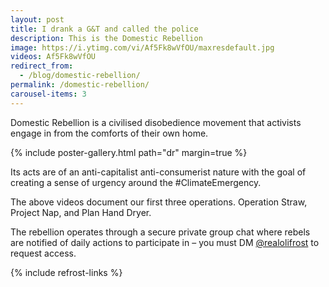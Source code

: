 ```yaml
---
layout: post
title: I drank a G&T and called the police
description: This is the Domestic Rebellion
image: https://i.ytimg.com/vi/Af5Fk8wVfOU/maxresdefault.jpg
videos: Af5Fk8wVfOU
redirect_from:
  - /blog/domestic-rebellion/
permalink: /domestic-rebellion/
carousel-items: 3
---
```


<div class="youtube-player" data-id="{{ page.videos }}" data-thumb="{{ page.image }}"></div>

Domestic Rebellion is a civilised disobedience movement that activists engage in from the comforts of their own home.

{% include poster-gallery.html path="dr" margin=true %}

Its acts are of an anti-capitalist anti-consumerist nature with the goal of creating a sense of urgency around the #ClimateEmergency.

<div class="youtube-player" data-id="NBZFYpatfPw" data-thumb="https://i.ytimg.com/vi/NBZFYpatfPw/maxresdefault.jpg"></div>

<div class="youtube-player" data-id="tk6vPdownsg" data-thumb="https://i.ytimg.com/vi/tk6vPdownsg/maxresdefault.jpg"></div>

The above videos document our first three operations. Operation Straw, Project Nap, and Plan Hand Dryer.



The rebellion operates through a secure private group chat where rebels are notified of daily actions to participate in – you must DM [@realolifrost](https://www.instagram.com/realolifrost/) to request access.




{% include refrost-links %}
